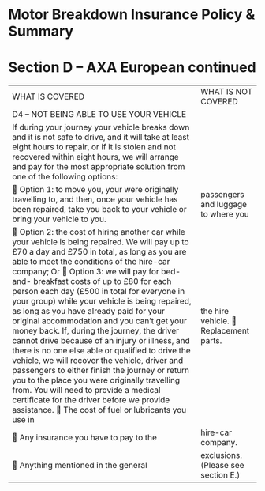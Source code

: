 # Motor Breakdown Insurance Policy & Summary


# Section D – AXA European continued



|  |  |
| --- | --- |
| WHAT IS COVERED | WHAT IS NOT COVERED |
| D4 – NOT BEING ABLE TO USE YOUR VEHICLE |
| If during your journey your vehicle breaks down and it is not safe to drive, and it will take at least eight hours to repair, or if it is stolen and not recovered within eight hours, we will arrange and pay for the most appropriate solution from one of the following options: |
|  Option 1: to move you, your were originally travelling to, and then, once your vehicle has been repaired, take you back to your vehicle or bring your vehicle to you. | passengers and luggage to where you |
|  Option 2: the cost of hiring another car while your vehicle is being repaired. We will pay up to £70 a day and £750 in total, as long as you are able to meet the conditions of the hire-car company; Or  Option 3: we will pay for bed-and- breakfast costs of up to £80 for each person each day (£500 in total for everyone in your group) while your vehicle is being repaired, as long as you have already paid for your original accommodation and you can’t get your money back. If, during the journey, the driver cannot drive because of an injury or illness, and there is no one else able or qualified to drive the vehicle, we will recover the vehicle, driver and passengers to either finish the journey or return you to the place you were originally travelling from. You will need to provide a medical certificate for the driver before we provide assistance.  The cost of fuel or lubricants you use in | the hire vehicle.  Replacement parts. |
|  Any insurance you have to pay to the | hire-car company. |
|  Anything mentioned in the general | exclusions. (Please see section E.) |

